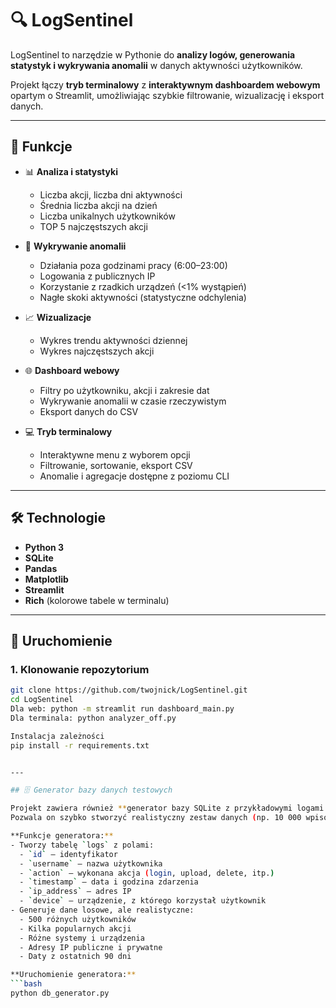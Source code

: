 # 🔍 LogSentinel

LogSentinel to narzędzie w Pythonie do **analizy logów, generowania statystyk i wykrywania anomalii** w danych aktywności użytkowników.

Projekt łączy **tryb terminalowy** z **interaktywnym dashboardem webowym** opartym o Streamlit, umożliwiając szybkie filtrowanie, wizualizację i eksport danych.

---

## 📌 Funkcje

- 📊 **Analiza i statystyki**
  - Liczba akcji, liczba dni aktywności
  - Średnia liczba akcji na dzień
  - Liczba unikalnych użytkowników
  - TOP 5 najczęstszych akcji

- 🚨 **Wykrywanie anomalii**
  - Działania poza godzinami pracy (6:00–23:00)
  - Logowania z publicznych IP
  - Korzystanie z rzadkich urządzeń (<1% wystąpień)
  - Nagłe skoki aktywności (statystyczne odchylenia)

- 📈 **Wizualizacje**
  - Wykres trendu aktywności dziennej
  - Wykres najczęstszych akcji

- 🌐 **Dashboard webowy**
  - Filtry po użytkowniku, akcji i zakresie dat
  - Wykrywanie anomalii w czasie rzeczywistym
  - Eksport danych do CSV

- 💻 **Tryb terminalowy**
  - Interaktywne menu z wyborem opcji
  - Filtrowanie, sortowanie, eksport CSV
  - Anomalie i agregacje dostępne z poziomu CLI

---

## 🛠 Technologie

- **Python 3**
- **SQLite**
- **Pandas**
- **Matplotlib**
- **Streamlit**
- **Rich** (kolorowe tabele w terminalu)

---

## 🚀 Uruchomienie

### 1. Klonowanie repozytorium
```bash
git clone https://github.com/twojnick/LogSentinel.git
cd LogSentinel
Dla web: python -m streamlit run dashboard_main.py
Dla terminala: python analyzer_off.py

Instalacja zależności
pip install -r requirements.txt


---

## 🗄 Generator bazy danych testowych

Projekt zawiera również **generator bazy SQLite z przykładowymi logami aktywności użytkowników**.  
Pozwala on szybko stworzyć realistyczny zestaw danych (np. 10 000 wpisów) do testów i prezentacji.

**Funkcje generatora:**
- Tworzy tabelę `logs` z polami:
  - `id` – identyfikator
  - `username` – nazwa użytkownika
  - `action` – wykonana akcja (login, upload, delete, itp.)
  - `timestamp` – data i godzina zdarzenia
  - `ip_address` – adres IP
  - `device` – urządzenie, z którego korzystał użytkownik
- Generuje dane losowe, ale realistyczne:
  - 500 różnych użytkowników
  - Kilka popularnych akcji
  - Różne systemy i urządzenia
  - Adresy IP publiczne i prywatne
  - Daty z ostatnich 90 dni

**Uruchomienie generatora:**
```bash
python db_generator.py
